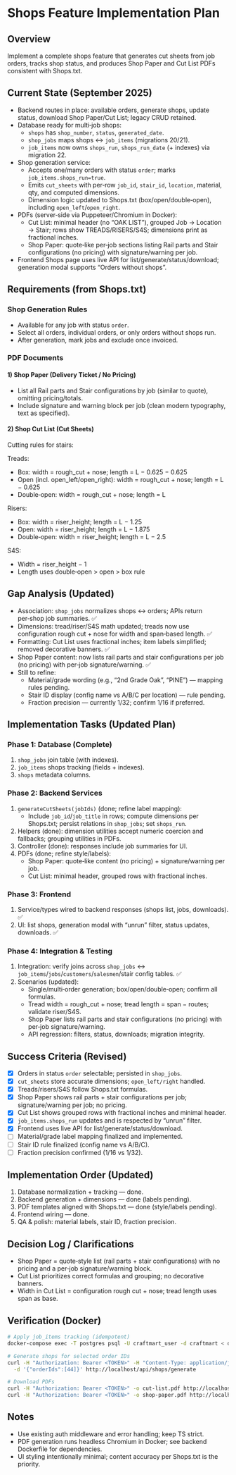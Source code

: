 # Shops Feature Implementation Plan

## Overview
Implement a complete shops feature that generates cut sheets from job orders, tracks shop status, and produces Shop Paper and Cut List PDFs consistent with Shops.txt.

## Current State (September 2025)
- Backend routes in place: available orders, generate shops, update status, download Shop Paper/Cut List; legacy CRUD retained.
- Database ready for multi‑job shops:
  - `shops` has `shop_number`, `status`, `generated_date`.
  - `shop_jobs` maps shops ↔ `job_items` (migrations 20/21).
  - `job_items` now owns `shops_run`, `shops_run_date` (+ indexes) via migration 22.
- Shop generation service:
  - Accepts one/many orders with status `order`; marks `job_items.shops_run=true`.
  - Emits `cut_sheets` with per‑row `job_id`, `stair_id`, `location`, material, qty, and computed dimensions.
  - Dimension logic updated to Shops.txt (box/open/double‑open), including `open_left`/`open_right`.
- PDFs (server‑side via Puppeteer/Chromium in Docker):
  - Cut List: minimal header (no “OAK LIST”), grouped Job → Location → Stair; rows show TREADS/RISERS/S4S; dimensions print as fractional inches.
  - Shop Paper: quote‑like per‑job sections listing Rail parts and Stair configurations (no pricing) with signature/warning per job.
- Frontend Shops page uses live API for list/generate/status/download; generation modal supports “Orders without shops”.

## Requirements (from Shops.txt)

### Shop Generation Rules
- Available for any job with status `order`.
- Select all orders, individual orders, or only orders without shops run.
- After generation, mark jobs and exclude once invoiced.

### PDF Documents

#### 1) Shop Paper (Delivery Ticket / No Pricing)
- List all Rail parts and Stair configurations by job (similar to quote), omitting pricing/totals.
- Include signature and warning block per job (clean modern typography, text as specified).

#### 2) Shop Cut List (Cut Sheets)
Cutting rules for stairs:

Treads:
- Box: width = rough_cut + nose; length = L − 0.625 − 0.625
- Open (incl. open_left/open_right): width = rough_cut + nose; length = L − 0.625
- Double‑open: width = rough_cut + nose; length = L

Risers:
- Box: width = riser_height; length = L − 1.25
- Open: width = riser_height; length = L − 1.875
- Double‑open: width = riser_height; length = L − 2.5

S4S:
- Width = riser_height − 1
- Length uses double‑open > open > box rule

## Gap Analysis (Updated)
- Association: `shop_jobs` normalizes shops ↔ orders; APIs return per‑shop job summaries. ✅
- Dimensions: tread/riser/S4S math updated; treads now use configuration rough cut + nose for width and span‑based length. ✅
- Formatting: Cut List uses fractional inches; item labels simplified; removed decorative banners. ✅
- Shop Paper content: now lists rail parts and stair configurations per job (no pricing) with per‑job signature/warning. ✅
- Still to refine:
  - Material/grade wording (e.g., “2nd Grade Oak”, “PINE”) — mapping rules pending.
  - Stair ID display (config name vs A/B/C per location) — rule pending.
  - Fraction precision — currently 1/32; confirm 1/16 if preferred.

## Implementation Tasks (Updated Plan)

### Phase 1: Database (Complete)
1. `shop_jobs` join table (with indexes).
2. `job_items` shops tracking (fields + indexes).
3. `shops` metadata columns.

### Phase 2: Backend Services
1. `generateCutSheets(jobIds)` (done; refine label mapping):
   - Include `job_id`/`job_title` in rows; compute dimensions per Shops.txt; persist relations in `shop_jobs`; set `shops_run`.
2. Helpers (done): dimension utilities accept numeric coercion and fallbacks; grouping utilities in PDFs.
3. Controller (done): responses include job summaries for UI.
4. PDFs (done; refine style/labels):
   - Shop Paper: quote‑like content (no pricing) + signature/warning per job.
   - Cut List: minimal header, grouped rows with fractional inches.

### Phase 3: Frontend
1. Service/types wired to backend responses (shops list, jobs, downloads). ✅
2. UI: list shops, generation modal with “unrun” filter, status updates, downloads. ✅

### Phase 4: Integration & Testing
1. Integration: verify joins across `shop_jobs` ↔ `job_items`/`jobs`/`customers`/`salesmen`/stair config tables. ✅
2. Scenarios (updated):
   - Single/multi‑order generation; box/open/double‑open; confirm all formulas.
   - Tread width = rough_cut + nose; tread length = span − routes; validate riser/S4S.
   - Shop Paper lists rail parts and stair configurations (no pricing) with per‑job signature/warning.
   - API regression: filters, status, downloads; migration integrity.

## Success Criteria (Revised)
- [x] Orders in status `order` selectable; persisted in `shop_jobs`.
- [x] `cut_sheets` store accurate dimensions; `open_left/right` handled.
- [x] Treads/risers/S4S follow Shops.txt formulas.
- [x] Shop Paper shows rail parts + stair configurations per job; signature/warning per job; no pricing.
- [x] Cut List shows grouped rows with fractional inches and minimal header.
- [x] `job_items.shops_run` updates and is respected by “unrun” filter.
- [x] Frontend uses live API for list/generate/status/download.
- [ ] Material/grade label mapping finalized and implemented.
- [ ] Stair ID rule finalized (config name vs A/B/C).
- [ ] Fraction precision confirmed (1/16 vs 1/32).

## Implementation Order (Updated)
1. Database normalization + tracking — done.
2. Backend generation + dimensions — done (labels pending).
3. PDF templates aligned with Shops.txt — done (style/labels pending).
4. Frontend wiring — done.
5. QA & polish: material labels, stair ID, fraction precision.

## Decision Log / Clarifications
- Shop Paper = quote‑style list (rail parts + stair configurations) with no pricing and a per‑job signature/warning block.
- Cut List prioritizes correct formulas and grouping; no decorative banners.
- Width in Cut List = configuration rough cut + nose; tread length uses span as base.

## Verification (Docker)
```bash
# Apply job_items tracking (idempotent)
docker-compose exec -T postgres psql -U craftmart_user -d craftmart < database/migrations/22-add-shops-run-to-job-items.sql

# Generate shops for selected order IDs
curl -H "Authorization: Bearer <TOKEN>" -H "Content-Type: application/json" \
  -d '{"orderIds":[44]}' http://localhost/api/shops/generate

# Download PDFs
curl -H "Authorization: Bearer <TOKEN>" -o cut-list.pdf http://localhost/api/shops/<SHOP_ID>/cut-list
curl -H "Authorization: Bearer <TOKEN>" -o shop-paper.pdf http://localhost/api/shops/<SHOP_ID>/shop-paper
```

## Notes
- Use existing auth middleware and error handling; keep TS strict.
- PDF generation runs headless Chromium in Docker; see backend Dockerfile for dependencies.
- UI styling intentionally minimal; content accuracy per Shops.txt is the priority.
